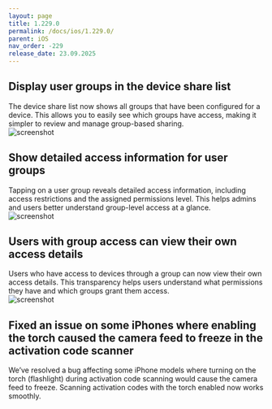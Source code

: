 ```yaml
---
layout: page
title: 1.229.0
permalink: /docs/ios/1.229.0/
parent: iOS
nav_order: -229
release_date: 23.09.2025
---
```


## Display user groups in the device share list
The device share list now shows all groups that have been configured for a device. This allows you to easily see which groups have access, making it simpler to review and manage group-based sharing.\
![screenshot](/tedee-release-notes/docs/ios/assets/1.229.0-user-groups-list.png)

## Show detailed access information for user groups
Tapping on a user group reveals detailed access information, including access restrictions and the assigned permissions level. This helps admins and users better understand group-level access at a glance.\
![screenshot](/tedee-release-notes/docs/ios/assets/1.229.0-user-groups-details.png)

## Users with group access can view their own access details
Users who have access to devices through a group can now view their own access details. This transparency helps users understand what permissions they have and which groups grant them access.\
![screenshot](/tedee-release-notes/docs/ios/assets/1.229.0-member-of.png)

## Fixed an issue on some iPhones where enabling the torch caused the camera feed to freeze in the activation code scanner
We’ve resolved a bug affecting some iPhone models where turning on the torch (flashlight) during activation code scanning would cause the camera feed to freeze. Scanning activation codes with the torch enabled now works smoothly.

